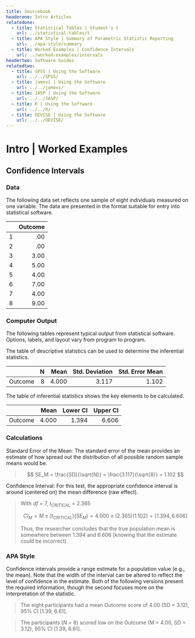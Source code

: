 ```yaml
---
title: Sourcebook
headerone: Intro Articles
relatedone:
  - title: Statistical Tables | Student's t
    url: ../statistical-tables/t
  - title: APA Style | Summary of Parametric Statistic Reporting
    url: ../apa-style/summary
  - title: Worked Examples | Confidence Intervals
    url: ../worked-examples/intervals
headertwo: Software Guides
relatedtwo:
  - title: SPSS | Using the Software
    url: ../../SPSS/
  - title: jamovi | Using the Software
    url: ../../jamovi/
  - title: JASP | Using the Software
    url: ../../JASP/
  - title: R | Using the Software
    url: ../../R/
  - title: DEVISE | Using the Software
    url: ../../DEVISE/
---
```


# Intro | Worked Examples

## Confidence Intervals

### Data

The following data set reflects one sample of eight individuals measured on one variable. The data are presented in the format suitable for entry into statistical software.

|     | Outcome |
|-----|--------:|
| 1   | .00     |
| 2   | .00     |
| 3   | 3.00    |
| 4   | 5.00    |
| 5   | 4.00    |
| 6   | 7.00    |
| 7   | 4.00    |
| 8   | 9.00    |

### Computer Output

The following tables represent typical output from statistical software. Options, labels, and layout vary from program to program.

The table of descriptive statistics can be used to determine the inferential statistics.

|         | N   | Mean  | Std. Deviation | Std. Error Mean |
|:--------|----:|------:|---------------:|----------------:|
| Outcome | 8   | 4.000 | 3.117          | 1.102           |

The table of inferential statistics shows the key elements to be calculated.

|         |  Mean | Lower CI | Upper CI |
|:--------|------:|---------:|---------:|
| Outcome | 4.000 |    1.394 |    6.606 |

### Calculations

Standard Error of the Mean: The standard error of the mean provides an estimate of how spread out the distribution of all possible random sample means would be.

> $$ SE_M = \frac{SD}{\sqrt{N}} = \frac{3.117}{\sqrt{8}} = 1.102 $$

Confidence Interval: For this test, the appropriate confidence interval is around (centered on) the mean difference (raw effect).

> With *df* = 7, *t<sub>CRITICAL</sub>* = 2.365
>
> $$ CI_M = M \pm (t_{CRITICAL}) (SE_M) = 4.000 \pm (2.365) (1.102) = [ 1.394, 6.606 ] $$
>
> Thus, the researcher concludes that the true population mean is somewhere between 1.394 and 6.606 (knowing that the estimate could be incorrect).

### APA Style

Confidence intervals provide a range estimate for a population value (e.g., the mean). Note that the width of the interval can be altered to reflect the level of confidence in the estimate. Both of the following versions present the required information, though the second focuses more on the interpretation of the statistic.

> The eight participants had a mean Outcome score of 4.00 (SD = 3.12), 95% CI [1.39, 6.61].

> The participants (*N* = 8) scored low on the Outcome (M = 4.00, SD = 3.12), 95% CI [1.39, 6.61].

